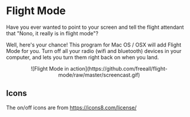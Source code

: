 # Flight Mode

Have you ever wanted to point to your screen and tell the flight attendant that "Nono, it really is in flight mode"?

Well, here's your chance! This program for Mac OS / OSX will add Flight Mode for you. Turn off all your radio (wifi and bluetooth) devices in your computer, and lets you turn them right back on when you land.

<p align="center">
  ![Flight Mode in action](https://github.com/freeall/flight-mode/raw/master/screencast.gif)
</p>

## Icons

The on/off icons are from https://icons8.com/license/
